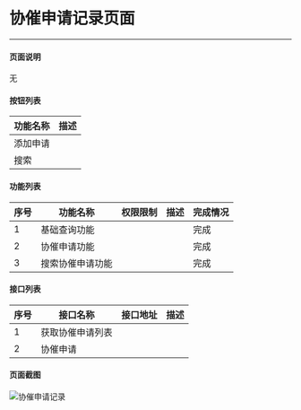 协催申请记录页面
===

---

#### 页面说明

无

#### 按钮列表

功能名称|描述
---|---
添加申请|
搜索|

#### 功能列表

序号|功能名称|权限限制|描述|完成情况
---|---|---|---|---
1|基础查询功能|||完成
2|协催申请功能|||完成
3|搜索协催申请功能|||完成
#### 接口列表

序号|接口名称|接口地址|描述
---|---|---|---
1|获取协催申请列表||
2|协催申请||

#### 页面截图

![协催申请记录](/images/BUSINESS/催收管理/协催申请记录.png)
